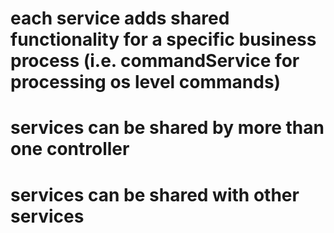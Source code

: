 # each service adds shared functionality for a specific business process (i.e. commandService for processing os level commands)

# services can be shared by more than one controller

# services can be shared with other services